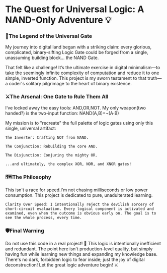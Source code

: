 # The Quest for Universal Logic: A NAND-Only Adventure 💡

### 📜The Legend of the Universal Gate

My journey into digital land began with a striking claim: every glorious, complicated, binary-sifting Logic Gate could be forged from a single, unassuming building block... the NAND Gate.

That felt like a challenge! It’s the ultimate exercise in digital minimalism—to take the seemingly infinite complexity of computation and reduce it to one simple, inverted function. This project is my sworn testament to that truth—a coder's solitary pilgrimage to the heart of binary existence.

### ⚔️The Arsenal: One Gate to Rule Them All

I’ve locked away the easy tools: AND,OR,NOT. My only weapon(two handed?) is the two-input function:
NAND(A,B)=¬(A⋅B)

My mission is to "recreate" the full palette of logic gates using only this single, universal artifact:

    The Inverter: Crafting NOT from NAND.

    The Conjunction: Rebuilding the core AND.

    The Disjunction: Conjuring the mighty OR.

    ...and ultimately, the complex XOR, NOR, and XNOR gates!

### 🗺️The Philosophy

This isn't a race for speed.I'm not chasing milliseconds or low power consumption. This project is dedicated to pure, unadulterated learning.

    Clarity Over Speed: I intentionally reject the devilish sorcery of short-circuit evaluation. Every logical component is activated and examined, even when the outcome is obvious early on. The goal is to see the whole process, every time.

### 🛡️Final Warning

Do not use this code in a real project! 🛑 This logic is intentionally inefficient and redundant. The point here isn't production-level quality, but simply having fun while learning new things and expanding my knowledge base. There's no dark, forbidden logic to fear inside; just the joy of digital deconstruction! Let the great logic adventure begin! ⚔️